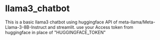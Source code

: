 # llama3_chatbot
This is a basic llama3 chatbot using huggingface API of meta-llama/Meta-Llama-3-8B-Instruct and streamlit.
use your Access token from huggingface in place of "HUGGINGFACE_TOKEN"
